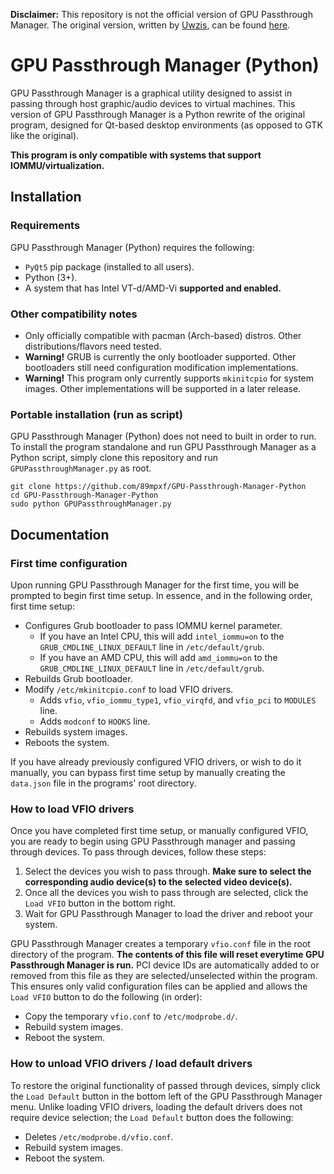**Disclaimer:** This repository is not the official version of GPU Passthrough Manager. The original version, written by [Uwzis](https://github.com/Uwzis), can be found [here](https://github.com/Uwzis/GPU-Passthrough-Manager).

# GPU Passthrough Manager (Python)
GPU Passthrough Manager is a graphical utility designed to assist in passing through host graphic/audio devices to virtual machines. This version of GPU Passthrough Manager is a Python rewrite of the original program, designed for Qt-based desktop environments (as opposed to GTK like the original).

**This program is only compatible with systems that support IOMMU/virtualization.**
## Installation
### Requirements
GPU Passthrough Manager (Python) requires the following:
- `PyQt5` pip package (installed to all users).
- Python (3+).
- A system that has Intel VT-d/AMD-Vi **supported and enabled.**

### Other compatibility notes
- Only officially compatible with pacman (Arch-based) distros. Other distributions/flavors need tested.
- **Warning!** GRUB is currently the only bootloader supported. Other bootloaders still need configuration modification implementations.
- **Warning!** This program only currently supports ``mkinitcpio`` for system images. Other implementations will be supported in a later release.

### Portable installation (run as script)
GPU Passthrough Manager (Python) does not need to built in order to run. To install the program standalone and run GPU Passthrough Manager as a Python script, simply clone this repository and run ``GPUPassthroughManager.py`` as root.
```
git clone https://github.com/89mpxf/GPU-Passthrough-Manager-Python
cd GPU-Passthrough-Manager-Python
sudo python GPUPassthroughManager.py
```

## Documentation
### First time configuration
Upon running GPU Passthrough Manager for the first time, you will be prompted to begin first time setup. In essence, and in the following order, first time setup:
- Configures Grub bootloader to pass IOMMU kernel parameter.
  - If you have an Intel CPU, this will add `intel_iommu=on` to the `GRUB_CMDLINE_LINUX_DEFAULT` line in `/etc/default/grub`.
  - If you have an AMD CPU, this will add `amd_iommu=on` to the `GRUB_CMDLINE_LINUX_DEFAULT` line in `/etc/default/grub`.
- Rebuilds Grub bootloader.
- Modify `/etc/mkinitcpio.conf` to load VFIO drivers.
  - Adds `vfio`, `vfio_iommu_type1`, `vfio_virqfd`, and `vfio_pci` to `MODULES` line.
  - Adds `modconf` to `HOOKS` line.
- Rebuilds system images.
- Reboots the system.

If you have already previously configured VFIO drivers, or wish to do it manually, you can bypass first time setup by manually creating the `data.json` file in the programs' root directory.
  
### How to load VFIO drivers
Once you have completed first time setup, or manually configured VFIO, you are ready to begin using GPU Passthrough manager and passing through devices. To pass through devices, follow these steps:
1. Select the devices you wish to pass through. **Make sure to select the corresponding audio device(s) to the selected video device(s).**
2. Once all the devices you wish to pass through are selected, click the `Load VFIO` button in the bottom right.
3. Wait for GPU Passthrough Manager to load the driver and reboot your system.

GPU Passthrough Manager creates a temporary `vfio.conf` file in the root directory of the program. **The contents of this file will reset everytime GPU Passthrough Manager is run.** PCI device IDs are automatically added to or removed from this file as they are selected/unselected within the program. This ensures only valid configuration files can be applied and allows the `Load VFIO` button to do the following (in order):
- Copy the temporary `vfio.conf` to `/etc/modprobe.d/`.
- Rebuild system images.
- Reboot the system.

### How to unload VFIO drivers / load default drivers
To restore the original functionality of passed through devices, simply click the `Load Default` button in the bottom left of the GPU Passthrough Manager menu. Unlike loading VFIO drivers, loading the default drivers does not require device selection; the `Load Default` button does the following:
- Deletes `/etc/modprobe.d/vfio.conf`.
- Rebuild system images.
- Reboot the system.
